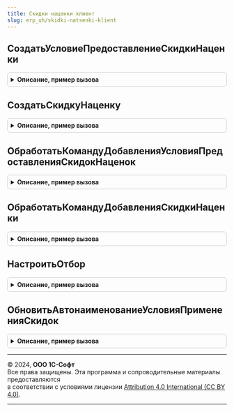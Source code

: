 ```yaml
---
title: Скидки наценки клиент
slug: erp_uh/skidki-natsenki-klient
---
```



## СоздатьУсловиеПредоставлениеСкидкиНаценки
<details style="margin: 1em 0; padding: 0.5em; border: 1px solid #ccc; border-radius: 6px;">

<summary style="font-weight: bold; cursor: pointer;">Описание, пример вызова</summary>

```bsl

// Открывает форму редактирования условия предоставления скидки
//
// Параметры:
//  ТипУсловия                  - ПеречислениеСсылка.УсловияПредоставленияСкидокНаценок - тип создаваемого условия.
//  ДанныеДляЗаполненияРодителя - СправочникСсылка.УсловияПредоставленияСкидокНаценок - в качестве родителя нового
//                                условия будет установлен родитель переданного в данном параметре условия.
//  ИспользоватьФормуСправочникаУсловияПредоставления - Булево -
//                                если Истина, то будет открыта форма элемента справочника УсловияПредоставленияСкидокНаценок,
//                                если Ложь, то форма УсловияПредоставленияСкидокНаценок справочника СкидкиНаценки.
//
Процедура СоздатьУсловиеПредоставлениеСкидкиНаценки(ТипУсловия, Экспорт
```

Пример вызова
```bsl
СкидкиНаценкиКлиент.СоздатьУсловиеПредоставлениеСкидкиНаценки(ТипУсловия, );
```
</details>

## СоздатьСкидкуНаценку
<details style="margin: 1em 0; padding: 0.5em; border: 1px solid #ccc; border-radius: 6px;">

<summary style="font-weight: bold; cursor: pointer;">Описание, пример вызова</summary>

```bsl

Процедура СоздатьСкидкуНаценку(СпособПредоставления, СпособПримененияСкидки, Экспорт
```

Пример вызова
```bsl
СкидкиНаценкиКлиент.СоздатьСкидкуНаценку(СпособПредоставления, СпособПримененияСкидки, );
```
</details>

## ОбработатьКомандуДобавленияУсловияПредоставленияСкидокНаценок
<details style="margin: 1em 0; padding: 0.5em; border: 1px solid #ccc; border-radius: 6px;">

<summary style="font-weight: bold; cursor: pointer;">Описание, пример вызова</summary>

```bsl

// Открывает форму нового условия предоставления скидки (наценки).
//
// Параметры:
//  Форма         - ФормаКлиентскогоПриложения - Форма объекта.
//  Команда       - КомандаФормы - Команда формы.
//  ТекущаяСтрока - ДанныеФормыСтруктура - Текущая строка.
//
Процедура ОбработатьКомандуДобавленияУсловияПредоставленияСкидокНаценок(Форма, Команда, ТекущаяСтрока) Экспорт
```

Пример вызова
```bsl
СкидкиНаценкиКлиент.ОбработатьКомандуДобавленияУсловияПредоставленияСкидокНаценок(Форма, Команда, ТекущаяСтрока) 
```
</details>

## ОбработатьКомандуДобавленияСкидкиНаценки
<details style="margin: 1em 0; padding: 0.5em; border: 1px solid #ccc; border-radius: 6px;">

<summary style="font-weight: bold; cursor: pointer;">Описание, пример вызова</summary>

```bsl

// Открывает форму новой скидки (наценки)
//
// Параметры:
//  Форма         - ФормаКлиентскогоПриложения - Форма объекта.
//  Команда       - КомандаФормы - Команда формы.
//  ТекущаяСтрока - ДанныеФормыСтруктура - Текущая строка.
//
Процедура ОбработатьКомандуДобавленияСкидкиНаценки(Форма, Команда, ТекущаяСтрока) Экспорт
```

Пример вызова
```bsl
СкидкиНаценкиКлиент.ОбработатьКомандуДобавленияСкидкиНаценки(Форма, Команда, ТекущаяСтрока) 
```
</details>

## НастроитьОтбор
<details style="margin: 1em 0; padding: 0.5em; border: 1px solid #ccc; border-radius: 6px;">

<summary style="font-weight: bold; cursor: pointer;">Описание, пример вызова</summary>

```bsl

// Открывает форму настройки отбора.
//
// Параметры:
//  Форма     - ФормаКлиентскогоПриложения - Форма объекта.
//  Имя       - Строка - Имя.
//  Адреса    - Структура - Структура со свойствами:
//   * СхемаКомпоновкиДанных - СхемаКомпоновкиДанных - Схема компоновки.
//   * НастройкиКомпоновкиДанных - НастройкиКомпоновкиДанных - Настройки.
//
Процедура НастроитьОтбор(Форма, Имя, Адреса) Экспорт
```

Пример вызова
```bsl
СкидкиНаценкиКлиент.НастроитьОтбор(Форма, Имя, Адреса) 
```
</details>

## ОбновитьАвтонаименованиеУсловияПримененияСкидок
<details style="margin: 1em 0; padding: 0.5em; border: 1px solid #ccc; border-radius: 6px;">

<summary style="font-weight: bold; cursor: pointer;">Описание, пример вызова</summary>

```bsl

// Обновить автонаименование условия применения скидок.
//
// Параметры:
//  Форма - ФормаКлиентскогоПриложения - Форма объекта. Содержит в том числе:
//  	* Объект - СправочникОбъект - Справочник
//  Обновить - Булево - Признак необходимости обновления автонаименования.
//
Процедура ОбновитьАвтонаименованиеУсловияПримененияСкидок(Форма, Обновить = Истина) Экспорт
```

Пример вызова
```bsl
СкидкиНаценкиКлиент.ОбновитьАвтонаименованиеУсловияПримененияСкидок(Форма, Обновить);
```
</details>

---

© 2024, **ООО 1С-Софт**  
Все права защищены. Эта программа и сопроводительные материалы предоставляются  
в соответствии с условиями лицензии [Attribution 4.0 International (CC BY 4.0)](https://creativecommons.org/licenses/by/4.0/legalcode).

---
